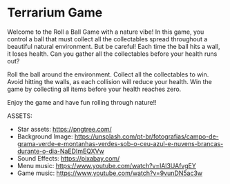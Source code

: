 # Terrarium Game 

Welcome to the Roll a Ball Game with a nature vibe! In this game, you control a ball that must collect all the collectables spread throughout a beautiful natural environment. But be careful! Each time the ball hits a wall, it loses health. Can you gather all the collectables before your health runs out? 

Roll the ball around the environment. 
Collect all the collectables to win. Avoid hitting the walls, as each collision will reduce your health. 
Win the game by collecting all items before your health reaches zero.

Enjoy the game and have fun rolling through nature!!

ASSETS:
- Star assets: https://pngtree.com/
- Background Image: https://unsplash.com/pt-br/fotografias/campo-de-grama-verde-e-montanhas-verdes-sob-o-ceu-azul-e-nuvens-brancas-durante-o-dia-NaEDImEQXVw
- Sound Effects: https://pixabay.com/
- Menu music: https://www.youtube.com/watch?v=IAl3UAfvgEY 
- Game music: https://www.youtube.com/watch?v=9vunDN5ac3w
